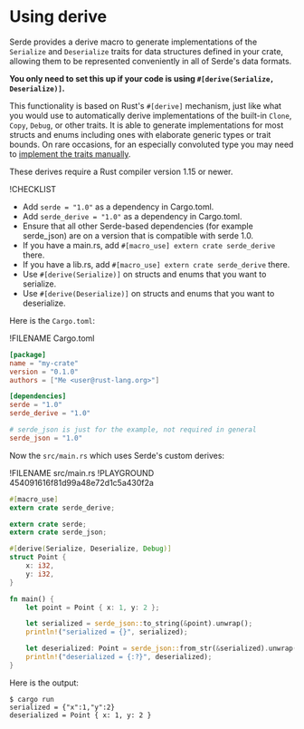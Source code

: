 # Using derive

Serde provides a derive macro to generate implementations of the `Serialize` and
`Deserialize` traits for data structures defined in your crate, allowing them to
be represented conveniently in all of Serde's data formats.

**You only need to set this up if your code is using `#[derive(Serialize,
Deserialize)]`.**

This functionality is based on Rust's `#[derive]` mechanism, just like what you
would use to automatically derive implementations of the built-in `Clone`,
`Copy`, `Debug`, or other traits. It is able to generate implementations for
most structs and enums including ones with elaborate generic types or trait
bounds. On rare occasions, for an especially convoluted type you may need to
[implement the traits manually](custom-serialization.md).

These derives require a Rust compiler version 1.15 or newer.

!CHECKLIST
- Add `serde = "1.0"` as a dependency in Cargo.toml.
- Add `serde_derive = "1.0"` as a dependency in Cargo.toml.
- Ensure that all other Serde-based dependencies (for example serde_json) are on
  a version that is compatible with serde 1.0.
- If you have a main.rs, add `#[macro_use] extern crate serde_derive` there.
- If you have a lib.rs, add `#[macro_use] extern crate serde_derive` there.
- Use `#[derive(Serialize)]` on structs and enums that you want to serialize.
- Use `#[derive(Deserialize)]` on structs and enums that you want to
  deserialize.

Here is the `Cargo.toml`:

!FILENAME Cargo.toml
```toml
[package]
name = "my-crate"
version = "0.1.0"
authors = ["Me <user@rust-lang.org>"]

[dependencies]
serde = "1.0"
serde_derive = "1.0"

# serde_json is just for the example, not required in general
serde_json = "1.0"
```

Now the `src/main.rs` which uses Serde's custom derives:

!FILENAME src/main.rs
!PLAYGROUND 454091616f81d99a48e72d1c5a430f2a
```rust
#[macro_use]
extern crate serde_derive;

extern crate serde;
extern crate serde_json;

#[derive(Serialize, Deserialize, Debug)]
struct Point {
    x: i32,
    y: i32,
}

fn main() {
    let point = Point { x: 1, y: 2 };

    let serialized = serde_json::to_string(&point).unwrap();
    println!("serialized = {}", serialized);

    let deserialized: Point = serde_json::from_str(&serialized).unwrap();
    println!("deserialized = {:?}", deserialized);
}
```

Here is the output:

```
$ cargo run
serialized = {"x":1,"y":2}
deserialized = Point { x: 1, y: 2 }
```
